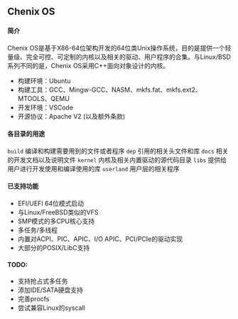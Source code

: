 ## Chenix OS

#### 简介

Chenix OS是基于X86-64位架构开发的64位类Unix操作系统，目的是提供一个轻量级、完全可控、可定制的内核以及相关的驱动、用户程序的合集。与Linux/BSD系列不同的是，Chenix OS采用C++面向对象设计的内核。

- 构建环境：Ubuntu
- 构建工具：GCC、Mingw-GCC、NASM、mkfs.fat、mkfs.ext2、MTOOLS、QEMU
- 开发环境：VSCode
- 开源协议：Apache V2 (以及额外条款)

#### 各目录的用途

`build`     编译和构建需要用到的文件或者程序
`dep`       引用的相关头文件和库
`docs`      相关的开发文档以及说明文件
`kernel`    内核及相关内置驱动的源代码目录
`libs`      提供给用户进行开发使用和编译使用的库
`userland`  用户层的相关程序


#### 已支持功能

- EFI/UEFI 64位模式启动
- 与Linux/FreeBSD类似的VFS
- SMP模式的多CPU核心支持
- 多任务/多线程
- 内置对ACPI、PIC、APIC、I/O APIC、PCI/PCIe的驱动实现
- 大部分的POSIX/LibC支持

#### TODO:

- 支持抢占式多任务
- 添加IDE/SATA硬盘支持
- 完善procfs
- 尝试兼容Linux的syscall

